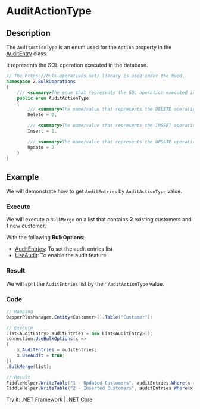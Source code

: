 # AuditActionType

## Description

The `AuditActionType` is an enum used for the `Action` property in the [AuditEntry](audit-entry.md) class.

It represents the SQL operation executed in the database.

```csharp
// The https://bulk-operations.net/ library is used under the hood.
namespace Z.BulkOperations
{
    /// <summary>The enum that represents the SQL operation executed in the database.</summary>
    public enum AuditActionType
    {
        /// <summary>The name/value that represents the DELETE operation.</summary>
        Delete = 0,

        /// <summary>The name/value that represents the INSERT operation.</summary>
        Insert = 1,

        /// <summary>The name/value that represents the UPDATE operation.</summary>
        Update = 2
    }
}
```

## Example

We will demonstrate how to get `AuditEntries` by `AuditActionType` value.

### Execute

We will execute a `BulkMerge` on a list that contains **2** existing customers and **1** new customer.

With the following **BulkOptions**:
- [AuditEntries](audit-entries.md): To set the audit entries list
- [UseAudit](use-audit.md): To enable the audit feature

### Result

We will split the `AuditEntries` list by their `AuditActionType` value.

### Code

```csharp
// Mapping
DapperPlusManager.Entity<Customer>().Table("Customer");

// Execute
List<AuditEntry> auditEntries = new List<AuditEntry>(); 
connection.UseBulkOptions(x => 
{ 
    x.AuditEntries = auditEntries; 
    x.UseAudit = true;
})
.BulkMerge(list);

// Result
FiddleHelper.WriteTable("1 - Updated Customers", auditEntries.Where(x => x.Action == AuditActionType.Update));
FiddleHelper.WriteTable("2 - Inserted Customers", auditEntries.Where(x => x.Action == AuditActionType.Insert));
```

Try it: [.NET Framework](https://dotnetfiddle.net/WTIe5L) | [.NET Core](https://dotnetfiddle.net/y4w1ZG)


